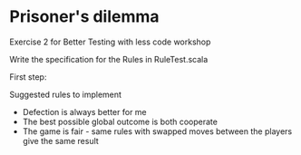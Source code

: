 Prisoner's dilemma
============================

Exercise 2 for Better Testing with less code workshop

Write the specification for the Rules in RuleTest.scala

First step:

Suggested rules to implement
* Defection is always better for me
* The best possible global outcome is both cooperate
* The game is fair - same rules with swapped moves between the players give the same result

